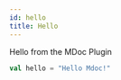 ```yaml
---
id: hello
title: Hello
---
```


Hello from the MDoc Plugin

```scala mdoc
val hello = "Hello Mdoc!"
```
